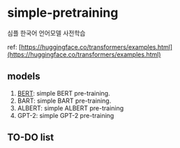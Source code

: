 # simple-pretraining
심플 한국어 언어모델 사전학습

ref: [https://huggingface.co/transformers/examples.html](https://huggingface.co/transformers/examples.html)

## models
1. [BERT](https://https://github.com/deepvine/simple-pretraining/blob/main/simple-bert-training.py): simple BERT pre-training.
2. BART: simple BART pre-training.
3. ALBERT: simple ALBERT pre-training
4. GPT-2: simple GPT-2 pre-training

## TO-DO list
